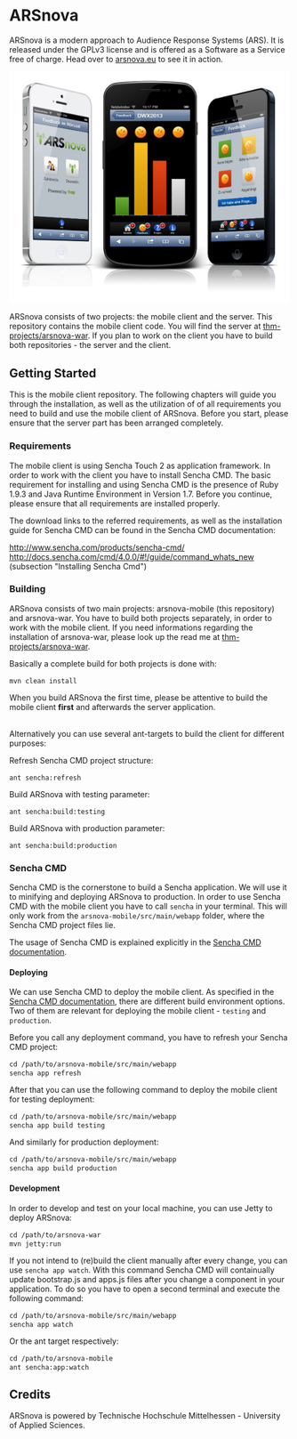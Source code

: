 # ARSnova

ARSnova is a modern approach to Audience Response Systems (ARS). It is released under the GPLv3 license and is offered as a Software as a Service free of charge. Head over to [arsnova.eu](https://arsnova.eu/) to see it in action.

![ARSnova](src/site/resources/showcase.png)

ARSnova consists of two projects: the mobile client and the server. This repository contains the mobile client code. You will find the server at [thm-projects/arsnova-war](https://github.com/thm-projects/arsnova-war). If you plan to work on the client you have to build both repositories - the server and the client.

## Getting Started

This is the mobile client repository. The following chapters will guide you through the installation, as well as the utilization of of all requirements you need to build and use the mobile client of ARSnova. Before you start, please ensure that the server part has been arranged completely. 

### Requirements

The mobile client is using Sencha Touch 2 as application framework. In order to work with the client you have to install Sencha CMD. The basic requirement for installing and using Sencha CMD is the presence of Ruby 1.9.3 and Java Runtime Environment in Version 1.7. Before you continue, please ensure that all requirements are installed properly. 

The download links to the referred requirements, as well as the installation guide for Sencha CMD can be found in the Sencha CMD documentation: 

http://www.sencha.com/products/sencha-cmd/ <br />
http://docs.sencha.com/cmd/4.0.0/#!/guide/command_whats_new (subsection "Installing Sencha Cmd")

### Building

ARSnova consists of two main projects: arsnova-mobile (this repository) and arsnova-war. You have to build both projects separately, in order to work with the mobile client. If you need informations regarding the installation of arsnova-war, please look up the read me at [thm-projects/arsnova-war](https://github.com/thm-projects/arsnova-war).

Basically a complete build for both projects is done with:

	mvn clean install

When you build ARSnova the first time, please be attentive to build the mobile client **first** and afterwards the server application.

<br />Alternatively you can use several ant-targets to build the client for different purposes:

Refresh Sencha CMD project structure:

	ant sencha:refresh
	
Build ARSnova with testing parameter:

	ant sencha:build:testing
	
Build ARSnova with production parameter:

	ant sencha:build:production

### Sencha CMD

Sencha CMD is the cornerstone to build a Sencha application. We will use it to minifying and deploying ARSnova to production. In order to use Sencha CMD with the mobile client you have to call `sencha` in your terminal. This will only work from the `arsnova-mobile/src/main/webapp` folder, where the Sencha CMD project files lie.

The usage of Sencha CMD is explained explicitly in the [Sencha CMD documentation](http://docs.sencha.com/cmd/4.0.0/).

#### Deploying

We can use Sencha CMD to deploy the mobile client. As specified in the [Sencha CMD documentation](http://docs.sencha.com/cmd/4.0.0/#!/guide/command_app_touch), there are different build environment options. Two of them are relevant for deploying the mobile client - `testing` and `production`.

Before you call any deployment command, you have to refresh your Sencha CMD project:

	cd /path/to/arsnova-mobile/src/main/webapp
	sencha app refresh

After that you can use the following command to deploy the mobile client for testing deployment:

	cd /path/to/arsnova-mobile/src/main/webapp
	sencha app build testing
	
And similarly for production deployment:

	cd /path/to/arsnova-mobile/src/main/webapp
	sencha app build production

#### Development

In order to develop and test on your local machine, you can use Jetty to deploy ARSnova:

	cd /path/to/arsnova-war
	mvn jetty:run
	
If you not intend to (re)build the client manually after every change, you can use `sencha app watch`. With this command Sencha CMD will containually update bootstrap.js and apps.js files after you change a component in your application. To do so you have to open a second terminal and execute the following command:

	cd /path/to/arsnova-mobile/src/main/webapp
	sencha app watch
	
Or the ant target respectively:

	cd /path/to/arsnova-mobile
	ant sencha:app:watch
	
## Credits

ARSnova is powered by Technische Hochschule Mittelhessen - University of Applied Sciences.